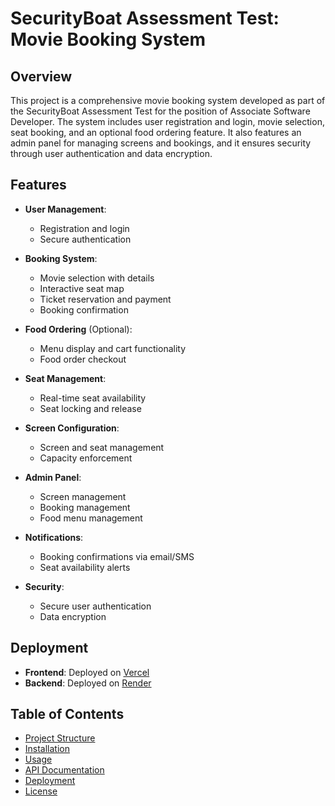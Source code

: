 # SecurityBoat Assessment Test: Movie Booking System

## Overview

This project is a comprehensive movie booking system developed as part of the SecurityBoat Assessment Test for the position of Associate Software Developer. The system includes user registration and login, movie selection, seat booking, and an optional food ordering feature. It also features an admin panel for managing screens and bookings, and it ensures security through user authentication and data encryption.

## Features

- **User Management**:
  - Registration and login
  - Secure authentication

- **Booking System**:
  - Movie selection with details
  - Interactive seat map
  - Ticket reservation and payment
  - Booking confirmation

- **Food Ordering** (Optional):
  - Menu display and cart functionality
  - Food order checkout

- **Seat Management**:
  - Real-time seat availability
  - Seat locking and release

- **Screen Configuration**:
  - Screen and seat management
  - Capacity enforcement

- **Admin Panel**:
  - Screen management
  - Booking management
  - Food menu management

- **Notifications**:
  - Booking confirmations via email/SMS
  - Seat availability alerts

- **Security**:
  - Secure user authentication
  - Data encryption

## Deployment

- **Frontend**: Deployed on [Vercel](https://vercel.com)
- **Backend**: Deployed on [Render](https://render.com)

## Table of Contents

- [Project Structure](#project-structure)
- [Installation](#installation)
- [Usage](#usage)
- [API Documentation](#api-documentation)
- [Deployment](#deployment)
- [License](#license)


